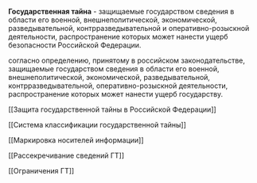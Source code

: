 **Государственная тайна** - защищаемые государством сведения в области его военной, внешнеполитической, экономической, разведывательной, контрразведывательной и оперативно-розыскной деятельности, распространение которых может нанести ущерб безопасности Российской Федерации.

согласно определению, принятому в российском законодательстве, защищаемые государством сведения в области его военной, внешнеполитической, экономической, разведывательной, контрразведывательной, оперативно-розыскной деятельности, распространение которых может нанести ущерб государству.


[[Защита государственной тайны в Российской Федерации]]

[[Система классификации государственной тайны]]

[[Маркировка носителей информации]]

[[Рассекречивание сведений ГТ]]

[[Ограничения ГТ]]
